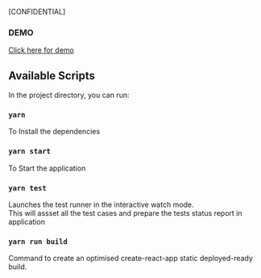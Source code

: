[CONFIDENTIAL]

### DEMO

[Click here for demo](https://silken-physics-669.firebaseapp.com)

## Available Scripts

In the project directory, you can run:

### `yarn`

To Install the dependencies

### `yarn start`

To Start the application

### `yarn test`

Launches the test runner in the interactive watch mode.<br>
This will assset all the test cases and prepare the tests status report in application

### `yarn run build`

Command to create an optimised create-react-app static deployed-ready build.
